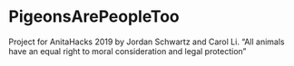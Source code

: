 # PigeonsArePeopleToo
Project for AnitaHacks 2019 by Jordan Schwartz and Carol Li. “All animals have an equal right to moral consideration and legal protection”
